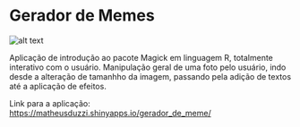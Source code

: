 # Gerador de Memes

![alt text](https://encrypted-tbn0.gstatic.com/images?q=tbn%3AANd9GcQwN0-UY20b9D4JvQ1TkzX-XKNmvG1R3zDGzQ&usqp=CAU)

Aplicação de introdução ao pacote Magick em linguagem R, totalmente interativo com o usuário. 
Manipulação geral de uma foto pelo usuário, indo desde a alteração de tamanhho da imagem, passando pela adição de textos até a aplicação de efeitos.

Link para a aplicação: https://matheusduzzi.shinyapps.io/gerador_de_meme/
